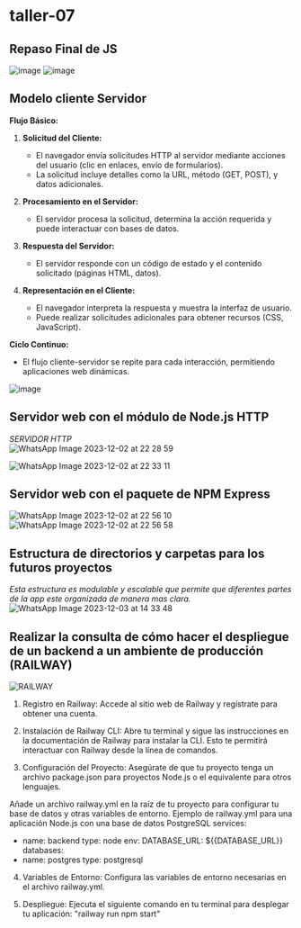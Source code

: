 # taller-07

## Repaso Final de JS<br>
![image](https://github.com/DennisCatana/taller-07/assets/150082943/2d8fc6da-d186-4b19-bd1e-179aad395c45)
![image](https://github.com/DennisCatana/taller-07/assets/150082943/f4705267-a908-49c5-9dcf-ba48d08fab07)

## Modelo cliente Servidor<br>
**Flujo Básico:**

1. **Solicitud del Cliente:**
   - El navegador envía solicitudes HTTP al servidor mediante acciones del usuario (clic en enlaces, envío de formularios).
   - La solicitud incluye detalles como la URL, método (GET, POST), y datos adicionales.

2. **Procesamiento en el Servidor:**
   - El servidor procesa la solicitud, determina la acción requerida y puede interactuar con bases de datos.
   
3. **Respuesta del Servidor:**
   - El servidor responde con un código de estado y el contenido solicitado (páginas HTML, datos).
   
4. **Representación en el Cliente:**
   - El navegador interpreta la respuesta y muestra la interfaz de usuario.
   - Puede realizar solicitudes adicionales para obtener recursos (CSS, JavaScript).

**Ciclo Continuo:**

- El flujo cliente-servidor se repite para cada interacción, permitiendo aplicaciones web dinámicas.

![image](https://github.com/DennisCatana/taller-07/assets/150082943/f3818687-55e1-4953-84c3-36382220c3bf)

## Servidor web con el módulo de Node.js HTTP<br>
*SERVIDOR HTTP* <br> 
![WhatsApp Image 2023-12-02 at 22 28 59](https://github.com/DennisCatana/taller-07/assets/117743538/99d68c2c-c253-44b5-a1c6-10c8d8c8f784) <br>

![WhatsApp Image 2023-12-02 at 22 33 11](https://github.com/DennisCatana/taller-07/assets/117743538/d3644958-bed3-4093-bc9e-71d019b01588) <br>

## Servidor web con el paquete de NPM Express<br>
![WhatsApp Image 2023-12-02 at 22 56 10](https://github.com/DennisCatana/taller-07/assets/117743538/a0152cdd-19cb-4371-8dd3-14ab820f66a4) <br>
![WhatsApp Image 2023-12-02 at 22 56 58](https://github.com/DennisCatana/taller-07/assets/117743538/43aeba99-6615-4e98-b60e-f4cc10f8cc42) <br>


## Estructura de directorios y carpetas para los futuros proyectos<br>
 
_Esta estructura es modulable y escalable que permite que diferentes partes de la app este organizada de manera mas clara._ <br>
![WhatsApp Image 2023-12-03 at 14 33 48](https://github.com/DennisCatana/taller-07/assets/117743538/d1118393-a53b-4c47-b526-57a314cb9eaa) <br>

## Realizar la consulta de cómo hacer el despliegue de un backend a un ambiente de producción (RAILWAY)

![RAILWAY](https://github.com/DennisCatana/taller-07/assets/117743120/bc5154d0-7646-441e-beae-d390c9cec4bf)

1. Registro en Railway:
Accede al sitio web de Railway y regístrate para obtener una cuenta.

2. Instalación de Railway CLI:
Abre tu terminal y sigue las instrucciones en la documentación de Railway para instalar la CLI. Esto te permitirá interactuar con Railway desde la línea de comandos.

3. Configuración del Proyecto:
Asegúrate de que tu proyecto tenga un archivo package.json para proyectos Node.js o el equivalente para otros lenguajes.

Añade un archivo railway.yml en la raíz de tu proyecto para configurar tu base de datos y otras variables de entorno.
Ejemplo de railway.yml para una aplicación Node.js con una base de datos PostgreSQL
services:
  - name: backend
    type: node
    env:
      DATABASE_URL: ${{DATABASE_URL}}
databases:
  - name: postgres
    type: postgresql

4. Variables de Entorno:
Configura las variables de entorno necesarias en el archivo railway.yml.

5. Despliegue:
Ejecuta el siguiente comando en tu terminal para desplegar tu aplicación: "railway run npm start"

